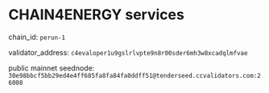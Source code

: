# CHAIN4ENERGY services

chain_id: `perun-1`

validator_address: `c4evaloper1u9gslrlvpte9n8r00sder6mh3w8xcadqlmfvae`

public mainnet seednode: `30e98bbcf5bb29ed4e4ff685fa8fa84fa0ddff51@tenderseed.ccvalidators.com:26008`